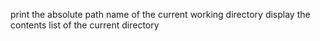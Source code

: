 print the absolute path name of the current working directory
display the contents list of the current directory
